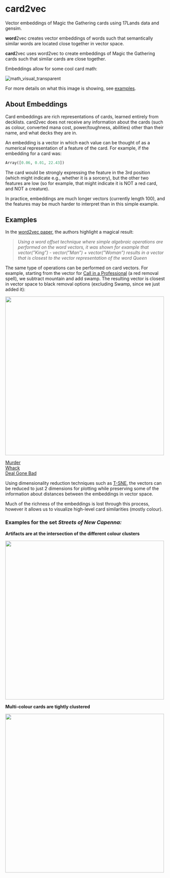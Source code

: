 # card2vec
Vector embeddings of Magic the Gathering cards using 17Lands data and gensim.

**word**2vec creates vector embeddings of words such that semantically similar words are located close together in vector space.

**card**2vec uses word2vec to create embeddings of Magic the Gathering cards such that similar cards are close together.

Embeddings allow for some cool card math:

![math_visual_transparent](https://user-images.githubusercontent.com/55111775/222978940-322bc991-fcb7-4bf4-aaa1-5a94f4cf4fe1.png)

For more details on what this image is showing, see [examples](#examples).

## About Embeddings
Card embeddings are rich representations of cards, learned entirely from decklists. card2vec does not receive any information about the cards (such as colour, converted mana cost, power/toughness, abilities) other than their name, and what decks they are in.

An embedding is a vector in which each value can be thought of as a numerical representation of a feature of the card. For example, if the embedding for a card was:

```python
Array([0.06, 0.01, 22.43])
```
The card would be strongly expressing the feature in the 3rd position (which might indicate e.g., whether it is a sorcery), but the other two features are low (so for example, that might indicate it is NOT a red card, and NOT a creature).

In practice, embeddings are much longer vectors (currently length 100), and the features may be much harder to interpret than in this simple example.

## Examples

In the [word2vec paper](https://arxiv.org/abs/1301.3781), the authors highlight a magical result:
> *Using a word offset technique where simple algebraic operations are performed on the word vectors, it was shown for example that vector(”King”) - vector(”Man”) + vector(”Woman”) results in a vector that is closest to the vector representation of the word Queen*

The same type of operations can be performed on card vectors. For example, starting from the vector for [Call in a Professional](https://scryfall.com/card/snc/103/call-in-a-professional) (a red removal spell), we subtract mountain and add swamp. The resulting vector is closest in vector space to black removal options (excluding Swamp, since we just added it):

<p align="left">
  <img width="500" src="https://user-images.githubusercontent.com/55111775/222977789-22ea2f98-f27a-4628-bc92-47f96d0fe509.png">
</p>

[Murder](https://scryfall.com/card/snc/88/murder) <br>
[Whack](https://scryfall.com/card/snc/99/whack) <br>
[Deal Gone Bad](https://scryfall.com/card/snc/74/deal-gone-bad) <br>

Using dimensionality reduction techniques such as [T-SNE](https://towardsdatascience.com/an-introduction-to-t-sne-with-python-example-5a3a293108d1), the vectors can be reduced to just 2 dimensions for plotting while preserving some of the information about distances between the embeddings in vector space.

Much of the richness of the embeddings is lost through this process, however it allows us to visualize high-level card similarities (mostly colour).

### Examples for the set *Streets of New Capenna:*

**Artifacts are at the intersection of the different colour clusters**
<p align="left">
  <img width="500" src="https://user-images.githubusercontent.com/55111775/222976920-373aa547-5bcb-4ede-8d0d-c2bad5ac35e7.gif">
</p>


**Multi-colour cards are tightly clustered**

<p align="left">
  <img width="500" src="https://user-images.githubusercontent.com/55111775/222976936-c0f1c33a-76c7-4f07-a29e-fc8a60e8e4a9.gif">
</p>
